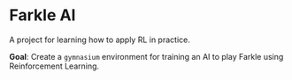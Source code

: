 # Farkle AI
A project for learning how to apply RL in practice.

**Goal**: Create a `gymnasium` environment for training an AI to play Farkle using Reinforcement Learning.

 